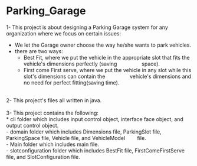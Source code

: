 # Parking_Garage
1- This project is about designing a Parking Garage system for any organization where we focus on certain issues:<br/>
- We let the Garage owner choose the way he/she wants to park vehicles.<br/>
- there are two ways: <br/>
    - Best Fit, where we put the vehicle in the appropriate slot that fits the vehicle's dimensions perfectly (saving &emsp;&emsp;&emsp;&emsp;&ensp;space).<br/>
    - First come First serve, where we put the vehicle in any slot while this slot's dimensions can contain the &emsp;&emsp;&emsp;&emsp;&ensp;vehicle's dimensions and no need for perfect fitting(saving time).<br/>
<br/>
2- This project's files all written in java.<br/>
<br/>
3- This project contains the following:<br/>
    * cli folder which includes input control object, interface face object, and output control object.<br/>
- domain folder which includes Dimensions file, ParkingSlot file, ParkingSpace file, Vehicle file, and VehicleModel &emsp;&ensp;&nbsp;&nbsp;file.<br/>
- Main folder which includes main file.<br/>
- slotconfiguration folder which includes BestFit file, FirstComeFirstServe file, and SlotConfiguration file.<br/>
